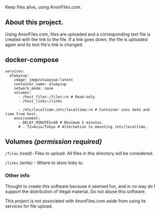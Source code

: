 Keep files alive, using AnonFiles.com.

## About this project.
Using AnonFiles.com, files are uploaded and a corresponding text file is created with the link to the file. If a link goes down, the file is uploaded again and its text file's link is changed.

## docker-compose
```
services:
  alwaysup:
    image: jmqm/alwaysup:latest
    container_name: alwaysup
    network_mode: none
    volumes:
      - /host_files:/files:ro # Read-only
      - /host_links:/links

      - /etc/localtime:/etc/localtime:ro # Container uses date and time from host.
    environment:
      - DELAY_MINUTES=60 # Minimum 5 minutes.
      # - TZ=Asia/Tokyo # Alternative to mounting /etc/localtime.
```

## Volumes _(permission required)_
`/files` _(read)_- Files to upload. All files in this directory will be considered.

`/links` _(write)_ - Where to store links to.

### Other info
Thought to create this software because it seemed fun, and in no way do I support the distribution of illegal material. Do not abuse this software.

This project is not associated with AnonFiles.com aside from using its services for file upload.
